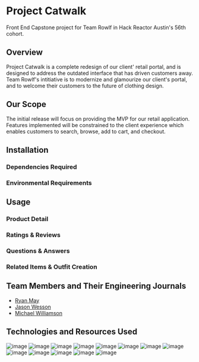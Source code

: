 # Project Catwalk
Front End Capstone project for Team Rowlf in Hack Reactor Austin's 56th cohort.

## Overview
Project Catwalk is a complete redesign of our client' retail portal, and is designed to address the outdated interface that has driven customers away. Team Rowlf's intitiative is to modernize and glamourize our client's portal, and to welcome their customers to the future of clothing design. 

## Our Scope
The initial release will focus on providing the MVP for our retail application. Features implemented will be constrained to the client experience which enables customers to search, browse, add to cart, and checkout.

## Installation
### Dependencies Required
### Environmental Requirements

## Usage
### Product Detail

### Ratings & Reviews

### Questions & Answers

### Related Items & Outfit Creation

## Team Members and Their Engineering Journals
* [Ryan May]()
* [Jason Wesson](https://gist.github.com/jsnwesson/6454fafbeb1a03f6347f9951c78a17b4)
* [Michael Williamson](https://gist.github.com/mikethegrunt/0ae48f0f5f73f868a5a77fb12d745a63)

## Technologies and Resources Used
![image]( https://img.shields.io/badge/React-20232A?style=for-the-badge&logo=react&logoColor=61DAFB ) 
![image]( https://img.shields.io/badge/Node.js-43853D?style=for-the-badge&logo=node-dot-js&logoColor=white )
![image]( https://img.shields.io/badge/npm-CB3837?style=for-the-badge&logo=npm&logoColor=white )
![image]( https://img.shields.io/badge/Yarn-2C8EBB?style=for-the-badge&logo=yarn&logoColor=white )
![image]( https://img.shields.io/badge/Markdown-000000?style=for-the-badge&logo=markdown&logoColor=white )
![image]( https://img.shields.io/badge/Postman-FF6C37?style=for-the-badge&logo=Postman&logoColor=white )
![image]( https://img.shields.io/badge/Git-F05032?style=for-the-badge&logo=git&logoColor=white )
![image]( https://img.shields.io/badge/Google_chrome-4285F4?style=for-the-badge&logo=Google-chrome&logoColor=white )
![image]( https://img.shields.io/badge/Trello-%23026AA7.svg?style=for-the-badge&logo=Trello&logoColor=white )
![image]( https://img.shields.io/badge/VisualStudioCode-0078d7.svg?style=for-the-badge&logo=visual-studio-code&logoColor=white )
![image]( https://img.shields.io/badge/javascript-%23323330.svg?style=for-the-badge&logo=javascript&logoColor=%23F7DF1E )
![image]( https://img.shields.io/badge/css3-%231572B6.svg?style=for-the-badge&logo=css3&logoColor=white )
![image]( https://img.shields.io/badge/ESLint-4B3263?style=for-the-badge&logo=eslint&logoColor=white )

